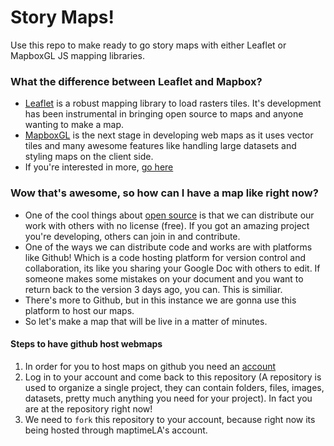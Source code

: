 # Story Maps!
Use this repo to make ready to go story maps with either Leaflet or MapboxGL JS mapping libraries.

### What the difference between Leaflet and Mapbox?
* [Leaflet](http://leafletjs.com/) is a robust mapping library to load rasters tiles. It's development has been instrumental in bringing open source to maps and anyone wanting to make a map.
* [MapboxGL](https://www.mapbox.com/mapbox-gl-js/api/) is the next stage in developing web maps as it uses vector tiles and many awesome features like handling large datasets and styling maps on the client side.
* If you're interested in more, [go here](https://www.mapbox.com/help/mapbox-gl-js-fundamentals/)

### Wow that's awesome, so how can I have a map like right now?
* One of the cool things about [open source](https://opensource.org/) is that we can distribute our work with others with no license (free). If you got an amazing project you're developing, others can join in and contribute.
* One of the ways we can distribute code and works are with platforms like Github! Which is a code hosting platform for version control and collaboration, its like you sharing your Google Doc with others to edit. If someone makes some mistakes on your document and you want to return back to the version 3 days ago, you can. This is similiar. 
* There's more to Github, but in this instance we are gonna use this platform to host our maps.
* So let's make a map that will be live in a matter of minutes.

#### Steps to have github host webmaps
1. In order for you to host maps on github you need an [account](https://github.com/)
2. Log in to your account and come back to this repository (A repository is used to organize a single project, they can contain folders, files, images, datasets, pretty much anything you need for your project). In fact you are at the repository right now!
3. We need to  `fork` this repository to your account, because right now its being hosted through maptimeLA's account.
